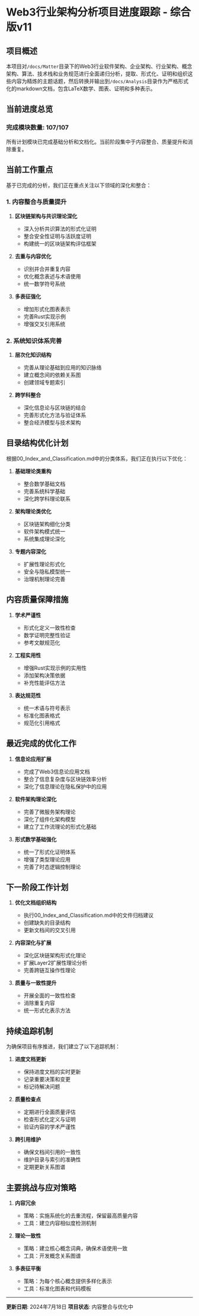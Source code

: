 # Web3行业架构分析项目进度跟踪 - 综合版v11

## 项目概述

本项目对`/docs/Matter`目录下的Web3行业软件架构、企业架构、行业架构、概念架构、算法、技术栈和业务规范进行全面递归分析，提取、形式化、证明和组织这些内容为精炼的主题话题，然后转换并输出到`/docs/Analysis`目录作为严格形式化的markdown文档，包含LaTeX数学、图表、证明和多种表示。

## 当前进度总览

### 完成模块数量: 107/107

所有计划模块已完成基础分析和文档化。当前阶段集中于内容整合、质量提升和消除重复。

## 当前工作重点

基于已完成的分析，我们正在重点关注以下领域的深化和整合：

### 1. 内容整合与质量提升

1. **区块链架构与共识理论深化**
   - 深入分析共识算法的形式化证明
   - 整合安全性证明与活跃度证明
   - 构建统一的区块链架构评估框架

2. **去重与内容优化**
   - 识别并合并重复内容
   - 优化概念表述与术语使用
   - 统一数学符号系统

3. **多表征强化**
   - 增加形式化图表表示
   - 完善Rust实现示例
   - 增强交叉引用系统

### 2. 系统知识体系完善

1. **层次化知识结构**
   - 完善从理论基础到应用的知识脉络
   - 建立概念间的依赖关系图
   - 创建领域专题索引

2. **跨学科整合**
   - 深化信息论与区块链的结合
   - 完善形式化方法与验证体系
   - 整合经济模型与技术架构

## 目录结构优化计划

根据00_Index_and_Classification.md中的分类体系，我们正在执行以下优化：

1. **基础理论类重构**
   - 整合数学基础文档
   - 完善系统科学基础
   - 深化跨学科理论联系

2. **架构理论类优化**
   - 区块链架构细化分类
   - 软件架构模式统一
   - 系统集成理论深化

3. **专题内容深化**
   - 扩展性理论形式化
   - 安全与隐私模型统一
   - 治理机制理论完善

## 内容质量保障措施

1. **学术严谨性**
   - 形式化定义一致性检查
   - 数学证明完整性验证
   - 参考文献规范化

2. **工程实用性**
   - 增强Rust实现示例的实用性
   - 添加架构决策依据
   - 补充性能评估方法

3. **表达规范性**
   - 统一术语与符号表示
   - 标准化图表格式
   - 规范化引用格式

## 最近完成的优化工作

1. **信息论应用扩展**
   - 完成了Web3信息论应用文档
   - 整合了信息复杂度与区块链效率分析
   - 深化了信息理论在隐私保护中的应用

2. **软件架构理论深化**
   - 完善了微服务架构理论
   - 深化了组件化架构模型
   - 建立了工作流理论的形式化基础

3. **形式数学基础强化**
   - 统一了形式化证明体系
   - 增强了类型理论应用
   - 完善了时态逻辑控制理论

## 下一阶段工作计划

1. **优化文档组织结构**
   - 执行00_Index_and_Classification.md中的文件归档建议
   - 创建缺失的目录结构
   - 更新文档间的交叉引用

2. **内容深化与扩展**
   - 深化区块链架构形式化理论
   - 扩展Layer2扩展性理论分析
   - 完善跨链互操作性理论

3. **质量与一致性提升**
   - 开展全面的一致性检查
   - 消除重复内容
   - 统一形式化表示方法

## 持续追踪机制

为确保项目有序推进，我们建立了以下追踪机制：

1. **进度文档更新**
   - 保持进度文档的实时更新
   - 记录重要决策和变更
   - 标记待解决问题

2. **质量检查点**
   - 定期进行全面质量评估
   - 检查形式化定义与证明
   - 验证内容的学术严谨性

3. **跨引用维护**
   - 确保文档间引用的一致性
   - 维护目录与索引的准确性
   - 定期更新关系图谱

## 主要挑战与应对策略

1. **内容冗余**
   - 策略：实施系统化的去重流程，保留最高质量内容
   - 工具：建立内容相似度检测机制

2. **理论一致性**
   - 策略：建立核心概念词典，确保术语使用一致
   - 工具：开发概念关系图谱

3. **多表征平衡**
   - 策略：为每个核心概念提供多样化表示
   - 工具：标准化图表和代码模板

---

**更新日期**: 2024年7月18日
**项目状态**: 内容整合与优化中
